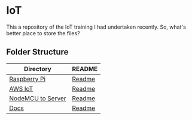 # IoT
This a repository of the IoT training I had undertaken recently. So, what's better place to store the files?

## Folder Structure

| Directory | README |
| --------------- | ------ |
|[Raspberry Pi](https://github.com/1bl4z3r/IoT/tree/master/Raspberry)        |[Readme](https://github.com/1bl4z3r/IoT/blob/master/Raspberry/readme.md)|
|[AWS IoT](https://github.com/1bl4z3r/IoT/tree/master/AWS%20IoT)            |[Readme](https://github.com/1bl4z3r/IoT/blob/master/AWS%20IoT/README.md)|
|[NodeMCU to Server](https://github.com/1bl4z3r/IoT/tree/master/Server)   |[Readme](https://github.com/1bl4z3r/IoT/blob/master/Server/Readme.md)|
[Docs](https://github.com/1bl4z3r/IoT/tree/master/Docs)|[Readme](https://github.com/1bl4z3r/IoT/blob/master/Docs/readme.md)
